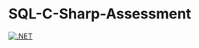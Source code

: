 # SQL-C-Sharp-Assessment
[![.NET](https://github.com/motsamaiteboho/SQL-C-Sharp-Assessment/actions/workflows/dotnet.yml/badge.svg)](https://github.com/motsamaiteboho/SQL-C-Sharp-Assessment/actions/workflows/dotnet.yml)
